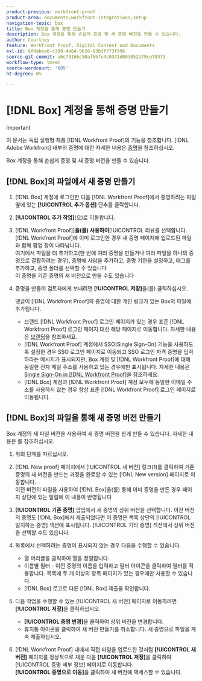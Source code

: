 ```yaml
---
product-previous: workfront-proof
product-area: documents;workfront-integrations;setup
navigation-topic: box
title: Box 계정을 통해 증명 만들기
description: Box 계정을 통해 손쉽게 증명 및 새 증명 버전을 만들 수 있습니다.
author: Courtney
feature: Workfront Proof, Digital Content and Documents
exl-id: 6fdabea6-c380-4b64-9b26-93b3f773f996
source-git-commit: a6c79166c50af5bfe4c0341d003052179ce78373
workflow-type: tm+mt
source-wordcount: '605'
ht-degree: 0%

---
```


# [!DNL Box] 계정을 통해 증명 만들기

>[!IMPORTANT]
>
>이 문서는 독립 실행형 제품 [!DNL Workfront Proof]의 기능을 참조합니다. [!DNL Adobe Workfront] 내부의 증명에 대한 자세한 내용은 [증명](../../../review-and-approve-work/proofing/proofing.md)을 참조하십시오.

Box 계정을 통해 손쉽게 증명 및 새 증명 버전을 만들 수 있습니다.

## [!DNL Box]의 파일에서 새 증명 만들기

1. [!DNL Box] 계정에 로그인한 다음 [!DNL Workfront Proof]에서 증명하려는 파일 옆에 있는 **[!UICONTROL 추가 옵션]** 단추를 클릭합니다.
1. **[!UICONTROL 추가 작업]**(으)로 이동합니다.
1. [!DNL Workfront Proof]]**을(를) 사용하여**[!UICONTROL &#x200B;리뷰를 선택합니다.\
   [!DNL Workfront Proof]에 이미 로그인한 경우 새 증명 페이지에 업로드된 파일과 함께 팝업 창이 나타납니다.\
   여기에서 파일을 더 추가하고(한 번에 여러 증명을 만들거나 여러 파일을 하나의 증명으로 결합하려는 경우), 증명에 사람을 추가하고, 증명 기한을 설정하고, 태그를 추가하고, 증명 폴더를 선택할 수 있습니다\
   이 증명을 기존 증명의 새 버전으로 만들 수도 있습니다

1. 증명을 만들어 검토자에게 보내려면 **[!UICONTROL 저장]**&#x200B;을(를) 클릭하십시오.

   댓글이 [!DNL Workfront Proof]의 증명에 대한 개인 링크가 있는 Box의 파일에 추가됩니다.

   * 브랜드 [!DNL Workfront Proof] 로그인 페이지가 있는 경우 표준 [!DNL Workfront Proof] 로그인 페이지 대신 해당 페이지로 이동합니다. 자세한 내용은 [브랜딩](https://support.workfront.com/hc/en-us/sections/115000921208-Branding)을 참조하세요.
   * [!DNL Workfront Proof] 계정에서 SSO(Single Sign-On) 기능을 사용하도록 설정한 경우 SSO 로그인 페이지로 이동되고 SSO 로그인 자격 증명을 입력하라는 메시지가 표시되지만, Box 계정 및 [!DNL Workfront Proof]에 대해 동일한 전자 메일 주소를 사용하고 있는 경우에만 표시됩니다. 자세한 내용은 [Single Sign-On in [!DNL Workfront Proof]](../../../workfront-proof/wp-acct-admin/managing-security/single-sign-on-overview.md)을 참조하세요.
   * [!DNL Box] 계정과 [!DNL Workfront Proof] 계정 모두에 동일한 이메일 주소를 사용하지 않는 경우 항상 표준 [!DNL Workfront Proof] 로그인 페이지로 이동됩니다.

## [!DNL Box]의 파일을 통해 새 증명 버전 만들기

Box 계정의 새 파일 버전을 사용하여 새 증명 버전을 쉽게 만들 수 있습니다. 자세한 내용은 를 참조하십시오.

1. 위의 단계를 따르십시오.
1. [!DNL New proof] 페이지에서 [!UICONTROL 새 버전] 링크(1)를 클릭하여 기존 증명의 새 버전을 만드는 과정을 완료할 수 있는 [!DNL New version] 페이지로 이동합니다.\
   이전 버전의 파일을 사용하여 [!DNL Box]을(를) 통해 이미 증명을 만든 경우 페이지 상단에 있는 알림에 이 내용이 반영됩니다
1. **[!UICONTROL 기존 증명]** 팝업에서 새 증명의 상위 버전을 선택합니다. 이전 버전의 증명도 [!DNL Box]에서 제출되었다면 이 증명은 목록 상단의 [!UICONTROL 일치하는 증명] 섹션에 표시됩니다. [!UICONTROL 기타 증명] 섹션에서 상위 버전을 선택할 수도 있습니다.
1. 목록에서 선택하려는 증명이 표시되지 않는 경우 다음을 수행할 수 있습니다.

   * 열 머리글을 클릭하여 열을 정렬합니다.
   * 이름별 필터 - 이전 증명의 이름을 입력하고 필터 아이콘을 클릭하여 필터를 적용합니다. 목록에 두 개 이상의 항목 페이지가 있는 경우에만 사용할 수 있습니다.
   * [!DNL Box] 로고로 다른 [!DNL Box] 제출을 확인합니다.

1. 다음 작업을 수행할 수 있는 [!UICONTROL 새 버전] 페이지로 이동하려면 **[!UICONTROL 저장]**&#x200B;을 클릭하십시오.

   * **[!UICONTROL 증명 변경]**&#x200B;을 클릭하여 상위 버전을 변경합니다.
   * 휴지통 아이콘을 클릭하여 새 버전 만들기를 취소합니다. 새 증명으로 파일을 계속 제출하십시오.

1. [!DNL Workfront Proof] 내에서 직접 파일을 업로드한 것처럼 **[!UICONTROL 새 버전]** 페이지를 정상적으로 채운 다음 **[!UICONTROL 저장]**&#x200B;을 클릭하여 [!UICONTROL 증명 세부 정보] 페이지로 이동합니다.\
   **[!UICONTROL 증명으로 이동]**&#x200B;을 클릭하여 새 버전에 액세스할 수 있습니다.
